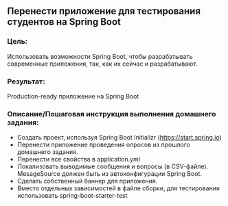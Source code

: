 ## Перенести приложение для тестирования студентов на Spring Boot

### Цель: 
Использовать возможности Spring Boot, чтобы разрабатывать современные приложения, так, как их сейчас и разрабатывают.
### Результат:
Production-ready приложение на Spring Boot
### Описание/Пошаговая инструкция выполнения домашнего задания:
- Создать проект, используя Spring Boot Initializr (https://start.spring.io)
- Перенести приложение проведения опросов из прошлого домашнего задания.
- Перенести все свойства в application.yml
- Локализовать выводимые сообщения и вопросы (в CSV-файле). MesageSource должен быть из автоконфигурации Spring Boot.
- Сделать собственный баннер для приложения.
- Вместо отдельных зависимостей в файле сборки, для тестирования использовать spring-boot-starter-test